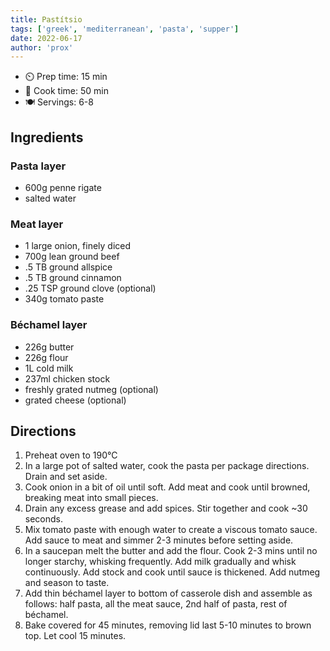 ```yaml
---
title: Pastítsio
tags: ['greek', 'mediterranean', 'pasta', 'supper']
date: 2022-06-17
author: 'prox'
---
```


- ⏲️  Prep time: 15 min
- 🍳 Cook time: 50 min
- 🍽️ Servings: 6-8

## Ingredients

### Pasta layer

- 600g penne rigate
- salted water

### Meat layer

- 1 large onion, finely diced
- 700g lean ground beef
- .5 TB ground allspice
- .5 TB ground cinnamon
- .25 TSP ground clove (optional)
- 340g tomato paste

### Béchamel layer

- 226g butter
- 226g flour
- 1L cold milk
- 237ml chicken stock
- freshly grated nutmeg (optional)
- grated cheese (optional)

## Directions

1. Preheat oven to 190°C
2. In a large pot of salted water, cook the pasta per package directions. Drain and set aside.
3. Cook onion in a bit of oil until soft. Add meat and cook until browned, breaking meat into small pieces.
4. Drain any excess grease and add spices. Stir together and cook ~30 seconds.
5. Mix tomato paste with enough water to create a viscous tomato sauce. Add sauce to meat and simmer 2-3 minutes before setting aside.
6. In a saucepan melt the butter and add the flour. Cook 2-3 mins until no longer starchy, whisking frequently. Add milk gradually and whisk continuously. Add stock and cook until sauce is thickened.  Add nutmeg and season to taste.
7. Add thin béchamel layer to bottom of casserole dish and assemble as follows: half pasta, all the meat sauce, 2nd half of pasta, rest of béchamel.
8. Bake covered for 45 minutes, removing lid last 5-10 minutes to brown top.  Let cool 15 minutes.
